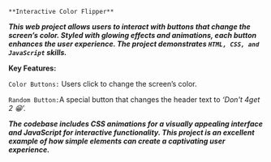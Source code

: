 `**Interactive Color Flipper**`

***This web project allows users to interact with buttons that change the screen’s color. Styled with glowing effects and animations, each button enhances the user experience. The project demonstrates `HTML, CSS, and JavaScript` skills.***

**Key Features:**

`Color Buttons:`
Users click to change the screen’s color.

`Random Button:`A special button that changes the header text to _‘Don't 4get 2 😁’._


***The codebase includes CSS animations for a visually appealing interface and JavaScript for interactive functionality. This project is an excellent example of how simple elements can create a captivating user experience.***
